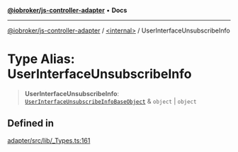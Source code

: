 [**@iobroker/js-controller-adapter**](../../README.md) • **Docs**

***

[@iobroker/js-controller-adapter](../../globals.md) / [\<internal\>](../README.md) / UserInterfaceUnsubscribeInfo

# Type Alias: UserInterfaceUnsubscribeInfo

> **UserInterfaceUnsubscribeInfo**: [`UserInterfaceUnsubscribeInfoBaseObject`](UserInterfaceUnsubscribeInfoBaseObject.md) & `object` \| `object`

## Defined in

[adapter/src/lib/\_Types.ts:161](https://github.com/ioBroker/ioBroker.js-controller/blob/5cf8c0f8f818a3bd00a8d0bf4c2516676b695603/packages/adapter/src/lib/_Types.ts#L161)
